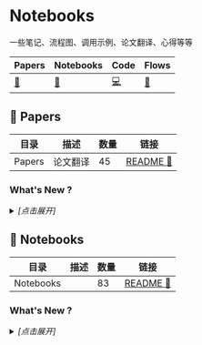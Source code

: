# Notebooks

一些笔记、流程图、调用示例、论文翻译、心得等等

| Papers | Notebooks | Code | Flows |
| --- | --- | --- | --- |
| [:book:](#book-Papers) | [:notebook:](#notebook-Notebooks) | [:computer:](#computer-Code) | [:traffic_light:](#traffic_light-Flows) | 

## :book: Papers

| 目录 | 描述 | 数量 | 链接 |
| --- | --- | --- | --- |
| Papers | 论文翻译 | 45 | [README :link:](<./Papers/README.md>) |
### What's New ?

<details><summary><em>[点击展开]</em></summary>
<br>

- 2024-03-06 [README.md](<Papers/README.md>)
- 2024-03-06 [A COMPREHENSIVE REVIEW OF YOLO-FROM YOLOV1 AND BEYOND.md](<Papers/Detection/A COMPREHENSIVE REVIEW OF YOLO-FROM YOLOV1 AND BEYOND.md>)
- 2024-02-29 [DINOv2.md](<Papers/Detection/DINOv2.md>)
- 2024-02-23 [A Survey on Visual Transformer.md](<Papers/Transformer/A Survey on Visual Transformer.md>)
- 2024-02-23 [Transformers in Vision—A Survey.md](<Papers/Transformer/Transformers in Vision—A Survey.md>)
- 2024-02-22 [FiT.md](<Papers/Diffusion/FiT.md>)
- 2024-02-22 [DiTs.md](<Papers/Diffusion/DiTs.md>)
- 2024-02-06 [VGG.md](<Papers/Classification/VGG.md>)
- 2024-02-01 [PhotoMaker.md](<Papers/ImageGeneration/PhotoMaker.md>)
- 2024-01-18 [CAM.md](<Papers/CAM/CAM.md>)
- 2023-11-20 [R-CNN.md](<Papers/Detection/R-CNN.md>)
- 2023-11-20 [Fast R-CNN.md](<Papers/Detection/Fast R-CNN.md>)
- 2023-11-17 [Faster R-CNN.md](<Papers/Detection/Faster R-CNN.md>)
- 2023-11-15 [PatchCore.md](<Papers/AnomalyDetection/PatchCore.md>)
- 2023-10-31 [SimpleNet.md](<Papers/AnomalyDetection/SimpleNet.md>)
- 2023-09-16 [ResNet.md](<Papers/Classification/ResNet.md>)
- 2023-04-21 [StableDiffusion.md](<Papers/Diffusion/StableDiffusion.md>)
- 2023-04-21 [ControlNet.md](<Papers/Diffusion/ControlNet.md>)
- 2023-04-20 [DDPM.md](<Papers/Diffusion/DDPM.md>)
- 2023-04-17 [Segment Anything.md](<Papers/Segmentation/Segment Anything.md>)
- 2023-04-17 [GroupNormalization.md](<Papers/Normalization/GroupNormalization.md>)
- 2023-04-17 [GAN.md](<Papers/GAN/GAN.md>)
- 2023-04-17 [README.md](<Papers/SuperResolution/README.md>)
- 2023-04-17 [ESRGAN.md](<Papers/SuperResolution/ESRGAN.md>)
- 2023-04-17 [Towards Ghost-free Shadow Removal via Dual Hierarchical Aggregation Network and Shadow Matting GAN.md](<Papers/ShadowRemoval/Towards Ghost-free Shadow Removal via Dual Hierarchical Aggregation Network and Shadow Matting GAN.md>)
- 2023-04-17 [README.md](<Papers/ShadowRemoval/README.md>)
- 2023-04-17 [README.md](<Papers/SelfSupervised/README.md>)
- 2023-04-17 [MAE.md](<Papers/SelfSupervised/MAE.md>)
- 2023-04-17 [DeepLabv3Plus.md](<Papers/Segmentation/DeepLabv3Plus.md>)
- 2023-04-17 [DeepLabv3.md](<Papers/Segmentation/DeepLabv3.md>)
- 2023-04-17 [Transformer.md](<Papers/NLP/Transformer.md>)
- 2023-04-17 [StyleGAN3Editing.md](<Papers/GAN/StyleGAN3Editing.md>)
- 2023-04-17 [StyleGAN.md](<Papers/GAN/StyleGAN.md>)
- 2023-04-17 [SemanticStyleGAN.md](<Papers/GAN/SemanticStyleGAN.md>)
- 2023-04-17 [HyperStyle.md](<Papers/GAN/HyperStyle.md>)
- 2023-04-17 [GANgealing.md](<Papers/GAN/GANgealing.md>)
- 2023-04-17 [DatasetGAN.md](<Papers/GAN/DatasetGAN.md>)
- 2023-04-17 [yolov2.md](<Papers/Detection/yolov2.md>)
- 2023-04-17 [yolov1.md](<Papers/Detection/yolov1.md>)
- 2023-04-17 [README.md](<Papers/Deformation/README.md>)
- 2023-04-17 [MLS.md](<Papers/Deformation/MLS.md>)
- 2023-04-17 [Xception.md](<Papers/Classification/Xception.md>)
- 2023-04-17 [README.md](<Papers/Classification/README.md>)
- 2023-04-17 [MobileNet.md](<Papers/Classification/MobileNet.md>)
- 2023-04-17 [AlexNet.md](<Papers/Classification/AlexNet.md>)

</details>

## :notebook: Notebooks

| 目录 | 描述 | 数量 | 链接 |
| --- | --- | --- | --- |
| Notebooks |  | 83 | [README :link:](<>) |
### What's New ?

<details><summary><em>[点击展开]</em></summary>
<br>

- 2024-03-06 [Deep Learning Tuning Playbook.md](<Notebooks/炼丹/Deep Learning Tuning Playbook.md>)
- 2024-03-06 [README.md](<Notebooks/README.md>)
- 2024-02-22 [README.md](<Notebooks/pybind11/README.md>)
- 2024-02-22 [README.md](<Notebooks/Cpp/Google/benchmark/README.md>)
- 2024-02-19 [用户指南.md](<Notebooks/Cpp/Google/benchmark/用户指南.md>)
- 2024-02-19 [Benchmark.md](<Notebooks/Cpp/Folly/Benchmark.md>)
- 2024-02-19 [随笔.md](<Notebooks/Python/随笔.md>)
- 2024-02-18 [README.md](<Notebooks/Cpp/Folly/README.md>)
- 2024-02-18 [笔记.md](<Notebooks/Qt/Notebooks/笔记.md>)
- 2024-02-07 [TensorRT Developer Guide.md](<Notebooks/Nvidia/TensorRT/TensorRT Developer Guide.md>)
- 2024-01-05 [The Property System.md](<Notebooks/Qt/Qt Core/The Property System.md>)
- 2024-01-05 [MetricType and distances.md](<Notebooks/FeatureSearch/faiss/MetricType and distances.md>)
- 2024-01-05 [Faiss building blocks-clustering, PCA, quantization.md](<Notebooks/FeatureSearch/faiss/Faiss building blocks-clustering, PCA, quantization.md>)
- 2023-12-06 [Running on GPUs.md](<Notebooks/FeatureSearch/faiss/Running on GPUs.md>)
- 2023-12-06 [Faster search.md](<Notebooks/FeatureSearch/faiss/Faster search.md>)
- 2023-12-06 [Windows编译faiss.md](<Notebooks/FeatureSearch/faiss/Windows编译faiss.md>)
- 2023-11-30 [Faiss-Home.md](<Notebooks/FeatureSearch/faiss/Faiss-Home.md>)
- 2023-11-30 [Lower memory footprint.md](<Notebooks/FeatureSearch/faiss/Lower memory footprint.md>)
- 2023-11-30 [Getting started.md](<Notebooks/FeatureSearch/faiss/Getting started.md>)
- 2023-11-30 [Installing Faiss.md](<Notebooks/FeatureSearch/faiss/Installing Faiss.md>)
- 2023-11-24 [CUDA C++ Programming Guide.md](<Notebooks/Nvidia/CUDA/CUDA C++ Programming Guide.md>)
- 2023-11-21 [经验之谈.md](<Notebooks/Nvidia/TensorRT/经验之谈.md>)
- 2023-11-16 [PatchCore使用指南.md](<Notebooks/AnomalyDetection/PatchCore使用指南.md>)
- 2023-11-14 [Introduction.md](<Notebooks/opencv/官方教程/Introduction.md>)
- 2023-10-23 [Signals & Slots.md](<Notebooks/Qt/Qt Core/Signals & Slots.md>)
- 2023-10-17 [机器学习术语表.md](<Notebooks/Misc/机器学习术语表.md>)
- 2023-09-13 [Installing the library.md](<Notebooks/pybind11/THE BASICS/Installing the library.md>)
- 2023-09-07 [C API (dlpack.h).md](<Notebooks/DataStructure/C API (dlpack.h).md>)
- 2023-09-07 [Welcome to DLPack’s documentation!.md](<Notebooks/DataStructure/Welcome to DLPack’s documentation!.md>)
- 2023-08-31 [Modern History of Object Recognition Infographic.md](<Notebooks/Detection/Modern History of Object Recognition Infographic.md>)
- 2023-08-14 [Object-Detection-Metrics.md](<Notebooks/Detection/Object-Detection-Metrics.md>)
- 2023-08-14 [Writing QML Extensions with C++.md](<Notebooks/Qt/Qt QML/Writing QML Extensions with C++.md>)
- 2023-08-14 [Using C++ Models with Qt Quick Views.md](<Notebooks/Qt/Qt QML/Using C++ Models with Qt Quick Views.md>)
- 2023-08-14 [Overview - QML and C++ Integration.md](<Notebooks/Qt/Qt QML/Overview - QML and C++ Integration.md>)
- 2023-08-14 [Models and Views in Qt Quick.md](<Notebooks/Qt/Qt QML/Models and Views in Qt Quick.md>)
- 2023-08-14 [Creating C++ Plugins for QML.md](<Notebooks/Qt/Qt QML/Creating C++ Plugins for QML.md>)
- 2023-08-14 [The Meta-Object System.md](<Notebooks/Qt/Qt Core/The Meta-Object System.md>)
- 2023-06-14 [Object Trees & Ownership.md](<Notebooks/Qt/Qt Core/Object Trees & Ownership.md>)
- 2023-06-14 [Model View Programming.md](<Notebooks/Qt/Qt Widgets/Model View Programming.md>)
- 2023-06-14 [README.md](<Notebooks/StableDiffusion/extensions/dreambooth/README.md>)
- 2023-06-14 [README.md](<Notebooks/Qt/README.md>)
- 2023-06-14 [QGraphicsItem Class.md](<Notebooks/Qt/Qt Widgets/QGraphicsItem Class.md>)
- 2023-06-14 [Graphics View Framework.md](<Notebooks/Qt/Qt Widgets/Graphics View Framework.md>)
- 2023-06-14 [Drag and Drop Robot Example.md](<Notebooks/Qt/Qt Widgets/Drag and Drop Robot Example.md>)
- 2023-06-14 [Diagram Scene Example.md](<Notebooks/Qt/Qt Widgets/Diagram Scene Example.md>)
- 2023-06-14 [Signal and Handler Event System.md](<Notebooks/Qt/Qt QML/Signal and Handler Event System.md>)
- 2023-06-14 [Dynamic QML Object Creation from JavaScript.md](<Notebooks/Qt/Qt QML/Dynamic QML Object Creation from JavaScript.md>)
- 2023-06-14 [Qt Core.md](<Notebooks/Qt/Qt Core/Qt Core.md>)
- 2023-06-14 [README.md](<Notebooks/Nvidia/CUDA/README.md>)
- 2023-06-14 [CUDA C++ Best Practices Guide.md](<Notebooks/Nvidia/CUDA/CUDA C++ Best Practices Guide.md>)
- 2023-04-27 [Stable Diffusion webui 笔记.md](<Notebooks/StableDiffusion/Stable Diffusion webui 笔记.md>)
- 2023-04-23 [dreambooth插件.md](<Notebooks/StableDiffusion/dreambooth插件.md>)
- 2023-04-23 [Training Stable Diffusion with Dreambooth using Diffusers.md](<Notebooks/StableDiffusion/huggingface博客/Training Stable Diffusion with Dreambooth using Diffusers.md>)
- 2023-04-23 [How to use Dreambooth to put anything in Stable Diffusion.md](<Notebooks/StableDiffusion/stable-diffusion-art博客/How to use Dreambooth to put anything in Stable Diffusion.md>)
- 2023-04-23 [What is a hypernetwork in Stable Diffusion.md](<Notebooks/StableDiffusion/stable-diffusion-art博客/What is a hypernetwork in Stable Diffusion.md>)
- 2023-04-23 [Hypernetwork Style Training, a tiny guide.md](<Notebooks/StableDiffusion/stable-diffusion-art博客/Hypernetwork Style Training, a tiny guide.md>)
- 2023-04-23 [git常用命令.md](<Notebooks/Git/git常用命令.md>)
- 2023-04-23 [Git Graph使用指北.md](<Notebooks/Git/Git Graph使用指北.md>)
- 2023-04-17 [什么是gRPC.md](<Notebooks/Serving/grpc/什么是gRPC.md>)
- 2023-04-17 [快速入门.md](<Notebooks/Serving/grpc/python/快速入门.md>)
- 2023-04-17 [README.md](<Notebooks/Serving/grpc/README.md>)
- 2023-04-17 [基础教程.md](<Notebooks/Serving/grpc/python/基础教程.md>)
- 2023-04-17 [README.md](<Notebooks/OpenMMLab/README.md>)
- 2023-04-17 [mmseg自定义模型.md](<Notebooks/OpenMMLab/mmseg自定义模型.md>)
- 2023-04-17 [mmseg自定义数据训练SwinTransformer.md](<Notebooks/OpenMMLab/mmseg自定义数据训练SwinTransformer.md>)
- 2023-04-17 [mmseg自定义数据训练.md](<Notebooks/OpenMMLab/mmseg自定义数据训练.md>)
- 2023-04-17 [mmseg train SwinTransformer on custon dataset.md](<Notebooks/OpenMMLab/mmseg train SwinTransformer on custon dataset.md>)
- 2023-04-17 [mmdet自定义数据训练.md](<Notebooks/OpenMMLab/mmdet自定义数据训练.md>)
- 2023-04-17 [github的latex公式的一些注意事项.md](<Notebooks/Git/github的latex公式的一些注意事项.md>)
- 2023-04-17 [ReLU的inplace影响.md](<Notebooks/Misc/ReLU的inplace影响.md>)
- 2023-04-17 [StyleGAN3编码图像.md](<Notebooks/GAN/StyleGAN3编码图像.md>)
- 2023-04-17 [DatasetGAN使用指北.md](<Notebooks/GAN/DatasetGAN使用指北.md>)
- 2023-04-17 [Barbershop替换发型指北.md](<Notebooks/GAN/Barbershop替换发型指北.md>)
- 2023-04-17 [Windows编译libtensorflow.md](<Notebooks/Env/Windows编译libtensorflow.md>)
- 2023-04-17 [libtorch编译.md](<Notebooks/Env/libtorch编译.md>)
- 2023-04-17 [libtensorflow编译.md](<Notebooks/Env/libtensorflow编译.md>)
- 2023-04-17 [gcc&g++安装.md](<Notebooks/Env/gcc&g++安装.md>)
- 2023-04-17 [README.md](<Notebooks/Env/README.md>)
- 2023-04-17 [NVIDIA驱动&CUDA&CUDNN安装.md](<Notebooks/Env/NVIDIA驱动&CUDA&CUDNN安装.md>)
- 2023-04-17 [coco_api_detection_example.ipynb](<Notebooks/Detection/examples/coco_api_detection_example.ipynb>)
- 2023-04-17 [DataFormat.md](<Notebooks/Detection/DataFormat.md>)
- 2023-04-17 [卷积池化等算子输出尺寸计算.md](<Notebooks/Classification/卷积池化等算子输出尺寸计算.md>)
- 2023-04-17 [git基本工作流程.md](<Notebooks/Git/git基本工作流程.md>)

</details>

